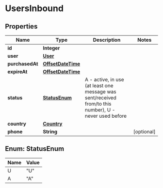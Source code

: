 
# UsersInbound

## Properties
Name | Type | Description | Notes
------------ | ------------- | ------------- | -------------
**id** | **Integer** |  | 
**user** | [**User**](User.md) |  | 
**purchasedAt** | [**OffsetDateTime**](OffsetDateTime.md) |  | 
**expireAt** | [**OffsetDateTime**](OffsetDateTime.md) |  | 
**status** | [**StatusEnum**](#StatusEnum) | A - active, in use (at least one message was sent/received from/to this number), U - never used before | 
**country** | [**Country**](Country.md) |  | 
**phone** | **String** |  |  [optional]


<a name="StatusEnum"></a>
## Enum: StatusEnum
Name | Value
---- | -----
U | &quot;U&quot;
A | &quot;A&quot;



